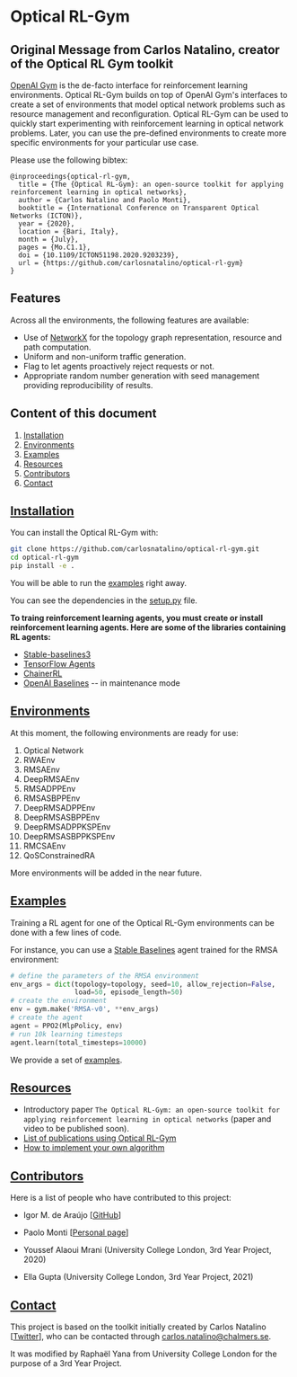 # Optical RL-Gym

<h2>Original Message from Carlos Natalino, creator of the Optical RL Gym toolkit</h2></a>

[OpenAI Gym](https://gym.openai.com/) is the de-facto interface for reinforcement learning environments.
Optical RL-Gym builds on top of OpenAI Gym's interfaces to create a set of environments that model optical network problems such as resource management and reconfiguration.
Optical RL-Gym can be used to quickly start experimenting with reinforcement learning in optical network problems.
Later, you can use the pre-defined environments to create more specific environments for your particular use case.

Please use the following bibtex:

```
@inproceedings{optical-rl-gym,
  title = {The {Optical RL-Gym}: an open-source toolkit for applying reinforcement learning in optical networks},
  author = {Carlos Natalino and Paolo Monti},
  booktitle = {International Conference on Transparent Optical Networks (ICTON)},
  year = {2020},
  location = {Bari, Italy},
  month = {July},
  pages = {Mo.C1.1},
  doi = {10.1109/ICTON51198.2020.9203239},
  url = {https://github.com/carlosnatalino/optical-rl-gym}
}
```

## Features

Across all the environments, the following features are available:

- Use of [NetworkX](https://networkx.github.io/) for the topology graph representation, resource and path computation.
- Uniform and non-uniform traffic generation.
- Flag to let agents proactively reject requests or not.
- Appropriate random number generation with seed management providing reproducibility of results.

## Content of this document

1. <a href="#installation">Installation</a>
2. <a href="#environments">Environments</a>
3. <a href="#examples">Examples</a>
4. <a href="#resources">Resources</a>
5. <a href="#contributors">Contributors</a>
6. <a href="#contact">Contact</a>

<a href="#installation"><h2>Installation</h2></a>

You can install the Optical RL-Gym with:

```bash
git clone https://github.com/carlosnatalino/optical-rl-gym.git
cd optical-rl-gym
pip install -e .
``` 

You will be able to run the [examples](#examples) right away.

You can see the dependencies in the [setup.py](setup.py) file.

**To traing reinforcement learning agents, you must create or install reinforcement learning agents. Here are some of the libraries containing RL agents:**
- [Stable-baselines3](https://stable-baselines3.readthedocs.io/)
- [TensorFlow Agents](https://www.tensorflow.org/agents)
- [ChainerRL](https://github.com/chainer/chainerrl)
- [OpenAI Baselines](https://github.com/openai/baselines) -- in maintenance mode

<a href="#environments"><h2>Environments</h2></a>

At this moment, the following environments are ready for use:

1. Optical Network
2. RWAEnv
3. RMSAEnv
4. DeepRMSAEnv
5. RMSADPPEnv
6. RMSASBPPEnv
7. DeepRMSADPPEnv
8. DeepRMSASBPPEnv
9. DeepRMSADPPKSPEnv
10. DeepRMSASBPPKSPEnv
11. RMCSAEnv
12. QoSConstrainedRA

More environments will be added in the near future.

<a href="#examples"><h2>Examples</h2></a>

Training a RL agent for one of the Optical RL-Gym environments can be done with a few lines of code.

For instance, you can use a [Stable Baselines](https://github.com/hill-a/stable-baselines) agent trained for the RMSA environment:

```python
# define the parameters of the RMSA environment
env_args = dict(topology=topology, seed=10, allow_rejection=False, 
                load=50, episode_length=50)
# create the environment
env = gym.make('RMSA-v0', **env_args)
# create the agent
agent = PPO2(MlpPolicy, env)
# run 10k learning timesteps
agent.learn(total_timesteps=10000)
```

We provide a set of [examples](./examples).

<a href="#resources"><h2>Resources</h2></a>

- Introductory paper `The Optical RL-Gym: an open-source toolkit for applying reinforcement learning in optical networks` (paper and video to be published soon).
- [List of publications using Optical RL-Gym](./docs/PUBLICATIONS.md)
- [How to implement your own algorithm](./docs/Implementation.md)

<a href="#contributors"><h2>Contributors</h2></a>

Here is a list of people who have contributed to this project:

- Igor M. de Araújo [[GitHub](https://github.com/igormaraujo/)]
- Paolo Monti [[Personal page](https://www.chalmers.se/en/staff/Pages/Paolo-Monti.aspx)]

- Youssef Alaoui Mrani (University College London, 3rd Year Project, 2020)
- Ella Gupta (University College London, 3rd Year Project, 2021)

<a href="#contact"><h2>Contact</h2></a>

This project is based on the toolkit initially created by Carlos Natalino [[Twitter](https://twitter.com/NatalinoCarlos)], who can be contacted through carlos.natalino@chalmers.se.

It was modified by Raphaël Yana from University College London for the purpose of a 3rd Year Project.



